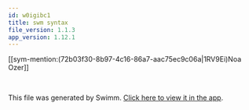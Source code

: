 ```yaml
---
id: w0igibc1
title: swm syntax
file_version: 1.1.3
app_version: 1.12.1
---
```


[[sym-mention:(72b03f30-8b97-4c16-86a7-aac75ec9c06a|1RV9Ei)Noa Ozer]]

<br/>

This file was generated by Swimm. [Click here to view it in the app](https://swimm-web-app.web.app/repos/Z2l0aHViJTNBJTNBTm9hUmVwbyUzQSUzQU5vYW96ZXI=/docs/w0igibc1).
